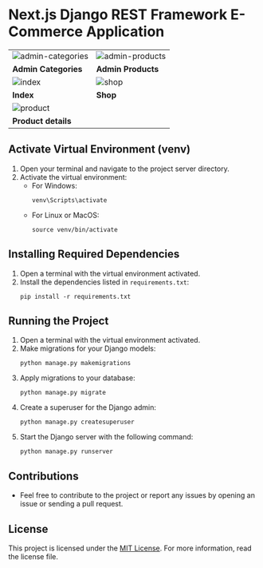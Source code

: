 # Next.js Django REST Framework E-Commerce Application


|   |   |
|---|---|
| ![admin-categories](https://github.com/imilqar/ndrf-commerce/assets/103822896/766a179d-3223-4a14-a35f-a19bb0bfdc88) | ![admin-products](https://github.com/imilqar/ndrf-commerce/assets/103822896/4f598bee-48e0-4979-b33e-4b23776ad42d) |
| **Admin Categories** | **Admin Products** |
| ![index](https://github.com/imilqar/ndrf-commerce/assets/103822896/5d5f4a10-35a1-4a1c-b688-d4cd5cdfc3c3) | ![shop](https://github.com/imilqar/ndrf-commerce/assets/103822896/fd6da9dd-f5e2-4d2c-9797-bec9f8c61f48) |
| **Index** | **Shop** |
| ![product](https://github.com/imilqar/ndrf-commerce/assets/103822896/4bf594c9-4701-4848-84fc-b5bbe2fe6449)  
| **Product details** |

## Activate Virtual Environment (venv)

1. Open your terminal and navigate to the project server directory.
2. Activate the virtual environment:
    - For Windows:
        ```
        venv\Scripts\activate
        ```
    - For Linux or MacOS:
        ```
        source venv/bin/activate
        ```

## Installing Required Dependencies

1. Open a terminal with the virtual environment activated.
2. Install the dependencies listed in `requirements.txt`:
    ```
    pip install -r requirements.txt
    ```

## Running the Project

1. Open a terminal with the virtual environment activated.
2. Make migrations for your Django models:
    ```
    python manage.py makemigrations
    ```
3. Apply migrations to your database:
    ```
    python manage.py migrate
    ```
4. Create a superuser for the Django admin:
    ```
    python manage.py createsuperuser
    ```
5. Start the Django server with the following command:
    ```
    python manage.py runserver
    ```

## Contributions

- Feel free to contribute to the project or report any issues by opening an issue or sending a pull request.

## License

This project is licensed under the [MIT License](LICENSE). For more information, read the license file.
